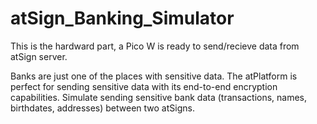 # atSign_Banking_Simulator

This is the hardward part, a Pico W is ready to send/recieve data from atSign server.


Banks are just one of the places with sensitive data. The atPlatform is perfect for sending sensitive data with its end-to-end encryption capabilities. Simulate sending sensitive bank data (transactions, names, birthdates, addresses) between two atSigns. 
